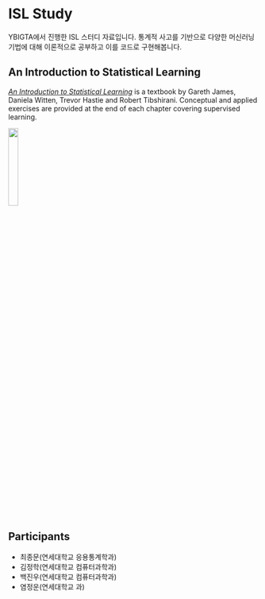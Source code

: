 # ISL Study

YBIGTA에서 진행한 ISL 스터디 자료입니다. 통계적 사고를 기반으로 다양한 머신러닝 기법에 대해 이론적으로 공부하고 이를 코드로 구현해봅니다.

## An Introduction to Statistical Learning
[*An Introduction to Statistical Learning*](http://www-bcf.usc.edu/~gareth/ISL/) is a textbook by Gareth James, Daniela Witten, Trevor Hastie and Robert Tibshirani. Conceptual and applied exercises are provided at the end of each chapter covering supervised learning.


<p><img src="https://images-na.ssl-images-amazon.com/images/I/81HYeeBlGmL.jpg" height=20% width=20%></p>

## Participants
* 최종문(연세대학교 응용통계학과)
* 김정학(연세대학교 컴퓨터과학과)
* 백진우(연세대학교 컴퓨터과학과)
* 염정운(연세대학교 과)
  


